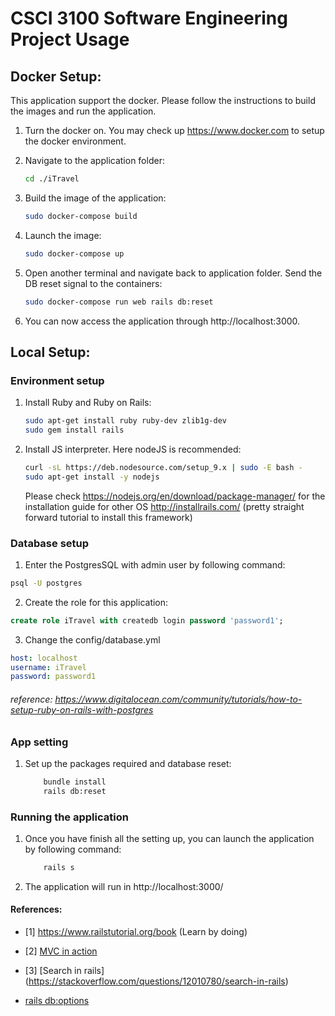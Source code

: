 # CSCI 3100 Software Engineering Project Usage

## Docker Setup:
This application support the docker. Please follow the instructions to build the images and run the application.

1. Turn the docker on. You may check up https://www.docker.com to setup the docker environment.

2. Navigate to the application folder:
    ```bash
    cd ./iTravel
    ```
3. Build the image of the application:
    ```bash
    sudo docker-compose build 
    ```
4. Launch the image:
    ```bash
    sudo docker-compose up
    ```
5. Open another terminal and navigate back to application folder. Send the DB reset signal to the containers:
    ```bash
    sudo docker-compose run web rails db:reset
    ```
6. You can now access the application through http://localhost:3000.

## Local Setup:

### Environment setup
1. Install Ruby and Ruby on Rails:
    ```bash
    sudo apt-get install ruby ruby-dev zlib1g-dev
    sudo gem install rails
    ```
2. Install JS interpreter. Here nodeJS is recommended:
    ```bash
    curl -sL https://deb.nodesource.com/setup_9.x | sudo -E bash -
    sudo apt-get install -y nodejs
    ```
    Please check https://nodejs.org/en/download/package-manager/ for the installation guide for other OS
http://installrails.com/ (pretty straight forward tutorial to install this framework)

### Database setup
1. Enter the PostgresSQL with admin user by following command:
```bash
psql -U postgres
```
2. Create the role for this application:
```sql
create role iTravel with createdb login password 'password1';
```
3. Change the config/database.yml
```yml
host: localhost
username: iTravel
password: password1
```

###### reference: https://www.digitalocean.com/community/tutorials/how-to-setup-ruby-on-rails-with-postgres

### App setting
1. Set up the packages required and database reset:
    ```bash
        bundle install
        rails db:reset
    ```

### Running the application
1. Once you have finish all the setting up, you can launch the application by following command:
    ```bash
        rails s
    ```
2. The application will run in http://localhost:3000/

#### References:
- [1] https://www.railstutorial.org/book (Learn by doing)
- [2] [MVC in action](https://www.railstutorial.org/book/toy_app#sec-mvc_in_action)
- [3] [Search in rails] (https://stackoverflow.com/questions/12010780/search-in-rails)

- [rails db:options](https://stackoverflow.com/questions/10301794/difference-between-rake-dbmigrate-dbreset-and-dbschemaload)
